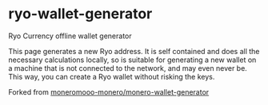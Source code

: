 # ryo-wallet-generator
Ryo Currency offline wallet generator

This page generates a new Ryo address. It is self contained and does all the necessary calculations locally, so is suitable for generating a new wallet on a machine that is not connected to the network, and may even never be. This way, you can create a Ryo wallet without risking the keys. 

Forked from [moneromooo-monero/monero-wallet-generator](https://github.com/moneromooo-monero/monero-wallet-generator)